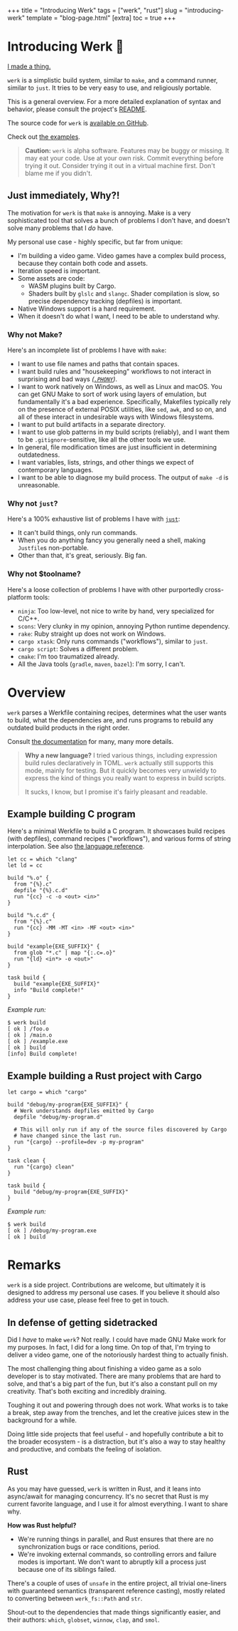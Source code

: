 +++
title = "Introducing Werk"
tags = ["werk", "rust"]
slug = "introducing-werk"
template = "blog-page.html"
[extra]
toc = true
+++

Introducing Werk 💅
==================

[I made a thing.](https://github.com/simonask/werk)

`werk` is a simplistic build system, similar to `make`, and a command runner,
similar to `just`. It tries to be very easy to use, and religiously portable.

This is a general overview. For a more detailed explanation of syntax and
behavior, please consult the project's [README][].

The source code for `werk` is [available on GitHub](https://github.com/simonask/werk).

Check out [the examples](https://github.com/simonask/werk/tree/main/examples).

<blockquote class="caution">
<strong>Caution:</strong>
<code>werk</code> is alpha software. Features may be buggy or missing. It may
eat your code. Use at your own risk. Commit everything before trying it out. Consider
trying it out in a virtual machine first. Don't blame me if you didn't.
</blockquote>

Just immediately, Why?!
------------------------

The motivation for `werk` is that `make` is annoying. Make is a very
sophisticated tool that solves a bunch of problems I don't have, and doesn't
solve many problems that I *do* have.

My personal use case - highly specific, but far from unique:

- I'm building a video game. Video games have a complex build process, because
  they contain both code and assets.
- Iteration speed is important.
- Some assets are code:
  - WASM plugins built by Cargo.
  - Shaders built by `glslc` and `slangc`. Shader compilation is slow, so
    precise dependency tracking (depfiles) is important.
- Native Windows support is a hard requirement.
- When it doesn't do what I want, I need to be able to understand why.

### Why not Make?

Here's an incomplete list of problems I have with `make`:

- I want to use file names and paths that contain spaces.
- I want build rules and "housekeeping" workflows to not interact in surprising
  and bad ways *([`.PHONY`](https://www.youtube.com/watch?v=ToQVoyWWluQ))*.
- I want to work natively on Windows, as well as Linux and macOS. You can get
  GNU Make to sort of work using layers of emulation, but fundamentally it's a
  bad experience. Specifically, Makefiles typically rely on the presence of
  external POSIX utilities, like `sed`, `awk`, and so on, and all of these
  interact in undesirable ways with Windows filesystems.
- I want to put build artifacts in a separate directory.
- I want to use glob patterns in my build scripts (reliably), and I want them to
  be `.gitignore`-sensitive, like all the other tools we use.
- In general, file modification times are just insufficient in determining
  outdatedness.
- I want variables, lists, strings, and other things we expect of contemporary
  languages.
- I want to be able to diagnose my build process. The output of `make -d` is
  unreasonable.

### Why not `just`?

Here's a 100% exhaustive list of problems I have with
[`just`](https://just.systems/man/en/):

- It can't build things, only run commands.
- When you do anything fancy you generally need a shell, making `Justfile`s
  non-portable.
- Other than that, it's great, seriously. Big fan.

### Why not $toolname?

Here's a loose collection of problems I have with other purportedly
cross-platform tools:

- `ninja`: Too low-level, not nice to write by hand, very specialized for C/C++.
- `scons`: Very clunky in my opinion, annoying Python runtime dependency.
- `rake`: Ruby straight up does not work on Windows.
- `cargo xtask`: Only runs commands ("workflows"), similar to `just`.
- `cargo script`: Solves a different problem.
- `cmake`: I'm too traumatized already.
- All the Java tools (`gradle`, `maven`, `bazel`): I'm sorry, I can't.

Overview
========

`werk` parses a Werkfile containing recipes, determines what the user wants to
build, what the dependencies are, and runs programs to rebuild any outdated
build products in the right order.

Consult [the
documentation](https://github.com/simonask/werk/tree/main/documentation) for
many, many more details.

> **Why a new language?** I tried various things, including expression build
> rules declaratively in TOML. `werk` actually still supports this mode, mainly
> for testing. But it quickly becomes very unwieldy to express the kind of
> things you really want to express in build scripts.
>
> It sucks, I know, but I promise it's fairly pleasant and readable.

Example building C program
--------------------------

Here's a minimal Werkfile to build a C program. It showcases build recipes (with
depfiles), command recipes ("workflows"), and various forms of string
interpolation. See also [the language
reference](https://github.com/simonask/werk/blob/main/documentation/language.md).

```werk
let cc = which "clang"
let ld = cc

build "%.o" {
  from "{%}.c"
  depfile "{%}.c.d"
  run "{cc} -c -o <out> <in>"
}

build "%.c.d" {
  from "{%}.c"
  run "{cc} -MM -MT <in> -MF <out> <in>"
}

build "example{EXE_SUFFIX}" {
  from glob "*.c" | map "{:.c=.o}"
  run "{ld} <in*> -o <out>"
}

task build {
  build "example{EXE_SUFFIX}"
  info "Build complete!"
}
```

*Example run:*

```text
$ werk build
[ ok ] /foo.o
[ ok ] /main.o
[ ok ] /example.exe
[ ok ] build
[info] Build complete!
```

Example building a Rust project with Cargo
------------------------------------------

```werk
let cargo = which "cargo"

build "debug/my-program{EXE_SUFFIX}" {
  # Werk understands depfiles emitted by Cargo
  depfile "debug/my-program.d"

  # This will only run if any of the source files discovered by Cargo
  # have changed since the last run.
  run "{cargo} --profile=dev -p my-program"
}

task clean {
  run "{cargo} clean"
}

task build {
  build "debug/my-program{EXE_SUFFIX}"
}
```

*Example run:*

```text
$ werk build
[ ok ] /debug/my-program.exe
[ ok ] build
```

Remarks
=======

`werk` is a side project. Contributions are welcome, but ultimately it is
designed to address my personal use cases. If you believe it should also address
your use case, please feel free to get in touch.

In defense of getting sidetracked
---------------------------------

Did I *have* to make `werk`? Not really. I could have made GNU Make work for my
purposes. In fact, I did for a long time. On top of that, I'm trying to deliver
a video game, one of the notoriously hardest thing to actually finish.

The most challenging thing about finishing a video game as a solo developer is
to stay motivated. There are many problems that are hard to solve, and that's a
big part of the fun, but it's also a constant pull on my creativity. That's both
exciting and incredibly draining.

Toughing it out and powering through does not work. What works is to take a
break, step away from the trenches, and let the creative juices stew in the
background for a while.

Doing little side projects that feel useful - and hopefully contribute a bit to
the broader ecosystem - is a distraction, but it's also a way to stay healthy
and productive, and combats the feeling of isolation.

Rust
----

As you may have guessed, `werk` is written in Rust, and it leans into
async/await for managing concurrency. It's no secret that Rust is my current
favorite language, and I use it for almost everything. I want to share why.

**How was Rust helpful?**

- We're running things in parallel, and Rust ensures that there are no
  synchronization bugs or race conditions, period.
- We're invoking external commands, so controlling errors and failure modes is
  important. We don't want to abruptly kill a process just because one of its
  siblings failed.

There's a couple of uses of `unsafe` in the entire project, all trivial
one-liners with guaranteed semantics (transparent reference casting), mostly
related to converting between `werk_fs::Path` and `str`.

Shout-out to the dependencies that made things significantly easier, and their
authors: `which`, `globset`, `winnow`, `clap`, and `smol`.

[README]: https://github.com/simonask/werk/blob/main/README.md
